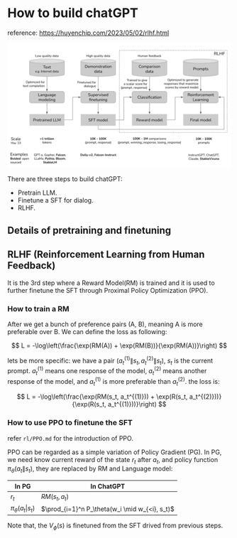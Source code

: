 # How to build chatGPT

reference: https://huyenchip.com/2023/05/02/rlhf.html

![ChatGPT dev steps](./images/1-chatgpt-training.png)

There are three steps to build chatGPT:
- Pretrain LLM.
- Finetune a SFT for dialog.
- RLHF.

## Details of pretraining and finetuning

## RLHF (Reinforcement Learning from Human Feedback)
It is the 3rd step where a Reward Model(RM) is trained and it is used to further finetune the SFT through Proximal Policy Optimization (PPO).

### How to train a RM

After we get a bunch of preference pairs (A, B), meaning A is more preferable over B. 
We can define the loss as following:

$$
L = -\log\left(\frac{\exp(RM(A)) + \exp(RM(B))}{\exp(RM(A))}\right)
$$

lets be more specific: we have a pair $(a_t^{(1)} \| s_t, a_t^{(2)} \| s_t)$, 
$s_t$ is the current prompt.
$a_t^{(1)}$ means one response of the model,
$a_t^{(2)}$ means another response of the model, and $a_t^{(1)}$ is more preferable than $a_t^{(2)}$.
the loss is:

$$
L = -\log\left(\frac{\exp(RM(s_t, a_t^{(1)})) + \exp(R(s_t, a_t^{(2)}))}{\exp(R(s_t, a_t^{(1)}))}\right)
$$

### How to use PPO to finetune the SFT

refer `rl/PPO.md` for the introduction of PPO.

PPO can be regarded as a simple variation of Policy Gradient (PG). In PG, we need know current reward of the state $r_t$ after $a_t$,
and policy function $\pi_{\theta}(a_t \| s_t)$, they are replaced by RM and Language model:

| In PG | In ChatGPT |
|----------|----------|
| $r_t$  | $RM(s_t, a_t)$  |
| $\pi_{\theta}(a_t \| s_t)$ | $\prod_{i=1}^n P_\theta(w_i \mid w_{<i}, s_t)$ |

Note that, the $V_{\phi}(s)$ is finetuned from the SFT drived from previous steps.

